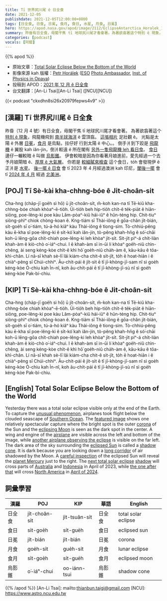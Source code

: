 ```yaml
---
title: Tī 世界尻川尾 ê 日全食
date: 2021-12-05
publishdate: 2021-12-05T12:00:00+0800
tags: [日全食, 日食, 日冕, 食月, 食日, 水星, 月食, 日冕]
hero: https://apod.nasa.gov/apod/image/2112/EclipseAntarctica_Horalek_1080.jpg
summary: 昨昏有日全食，毋閣干焦 tī 地球尻川尾才看會著。為著欲翕著這个特別 ê 現象，飛龍機飛到南半球海洋 ê 雲頂翕。
categories: [podcast]
vocals: [阿錕]
---
```


{{% apod %}}

- 原始文章：[Total Solar Eclipse Below the Bottom of the World](https://apod.nasa.gov/apod/ap211205.html)
- 影像來源 kah 版權：[Petr Horálek](https://www.petrhoralek.com/#about-1) ([ESO](https://www.eso.org) [Photo Ambassador](https://www.eso.org/public/outreach/partnerships/photo-ambassadors/), [Inst. of Physics in Opava](https://www.slu.cz/phys/en/))
- 投稿到 APOD：[2021 年 12 月 ê 日全食](https://www.facebook.com/media/set/?set=a.4214646051972915&type=3)
- 台文翻譯：[An-Li Tsai][An-Li Tsai] ([NCU][NCU])

{{< podcast "ckxdhn8si26x20979fepws4v9" >}}

## [漢羅] Tī 世界尻川尾 ê 日全食
昨昏（12 月 4 號）有日全食，毋閣干焦 tī 地球尻川尾才看會著。
為著欲翕著這个 [特別 ê 現象][unusual phenomenon]，飛龍機飛到 [南半球海洋][Southern Ocean] ê 雲頂翕。
[這張相片][featured image] 足壯觀 ê。
光點是太陽 ê 外層 [日冕][corona]，[食月][eclipsing Moon] 是烏點，拄仔好 行到太陽 ê 中心。。
倒手爿到下跤是 [飛龍機][airplane] ê 翼股 kah iăn-jín，倒爿較遠 ê 所在閣有 [另外一隻飛龍機 leh 看日食][another airplane observing the eclipse]。
[食日][eclipsed Sun]邊仔一輾較暗 ê 叫做 [烏影錐][shadow cone]。
伊會較暗是因為你看著月娘進前，愛先經過一个去予月娘閘暗 ê、[厚厚 ê 大氣層][long corridor]。
你若是 [較細膩來檢查][careful inspection] 這个食日，to̍h 會發現伊 ê 正爿是 [水星][planet Mercury]。
[後一擺 ê 日食][next total solar eclipse] 會 tī 2023 年 4 月經過澳洲 kah 印尼，[閣後一擺][the one after that] 會 tī [2024 年 4 月][April of 2024] 經過 [北美洲][North America]。

## [POJ] Tī Sè-kài kha-chhng-bóe ê Ji̍t-choân-si̍t
Cha-hng (cha̍p-jī goe̍h sì hō) ū ji̍t-choân-si̍t, m̄-koh kan-na tī Tē-kiû kha-chhng-bóe chiah khòaⁿ-ē-tio̍h.
Ūi-tio̍h beh hip-tio̍h chi̍t-ê te̍k-pia̍t ê hiān-siōng, poe-lêng-ki poe kàu Lâm-pòaⁿ-kiû hái-iûⁿ ê hûn-téng hip.
Chit-tiuⁿ siòng-phìⁿ chiok chòng-koan ê.
Kng-tiám sī Thài-iông ê gōa-chân ji̍t-bián, si̍t-goe̍h sī o͘-tiám, tú-á-hó kiâⁿ kàu Thài-iông ê tiong-sim.
Tò-chhiú-pêng kàu ē-kha sī poe-lêng-ki ê si̍t-kó͘ kah iăn-jín, tò-pêng khah-hn̄g ê só͘-chāi koh-ū lēng-gōa chi̍t-chiah poe-lêng-ki leh khòaⁿ ji̍t-si̍t.
Sit-ji̍t piⁿ-á chi̍t-liàn khah-àm ê kiò-chò o͘-iáⁿ-chui.
I ē khah-àm sī in-ūi lí khòaⁿ goe̍h-niû chìn-chêng, ài seng kéng-kòe chi̍t-ê khì hō͘ goe̍h-niû cha̍h-àm ê, kāu-kāu ê tōa-khì-chân.
Lí nā-sī khah sè-lī lâi kiám-cha chit-ê si̍t-ji̍t, to̍h ē hoat-hiān i ê chiàⁿ-pêng sī Chúi-chhiⁿ.
Āu-chi̍t-pái ê ji̍t-si̍t ē tī jī-khòng-jī-sam nî sì goe̍h kéng-kòe Ò-chiu kah Ìn-nî, koh āu-chi̍t-pái ē tī jī-khòng-jī-sù nî sì goe̍h kéng-kòe Pak-bí-chiu.



## [KIP] Tī Sè-kài kha-chhng-bóe ê Ji̍t-choân-si̍t
Cha-hng (cha̍p-jī goe̍h sì hō) ū ji̍t-choân-si̍t, m̄-koh kan-na tī Tē-kiû kha-chhng-bóe chiah khòaⁿ-ē-tio̍h.
Ūi-tio̍h beh hip-tio̍h chi̍t-ê te̍k-pia̍t ê hiān-siōng, poe-lêng-ki poe kàu Lâm-pòaⁿ-kiû hái-iûⁿ ê hûn-téng hip.
Chit-tiuⁿ siòng-phìⁿ chiok chòng-koan ê.
Kng-tiám sī Thài-iông ê gōa-chân ji̍t-bián, si̍t-goe̍h sī o͘-tiám, tú-á-hó kiâⁿ kàu Thài-iông ê tiong-sim.
Tò-chhiú-pêng kàu ē-kha sī poe-lêng-ki ê si̍t-kó͘ kah iăn-jín, tò-pêng khah-hn̄g ê só͘-chāi koh-ū lēng-gōa chi̍t-chiah poe-lêng-ki leh khòaⁿ ji̍t-si̍t.
Sit-ji̍t piⁿ-á chi̍t-liàn khah-àm ê kiò-chò o͘-iáⁿ-chui.
I ē khah-àm sī in-ūi lí khòaⁿ goe̍h-niû chìn-chêng, ài seng kéng-kòe chi̍t-ê khì hō͘ goe̍h-niû cha̍h-àm ê, kāu-kāu ê tōa-khì-chân.
Lí nā-sī khah sè-lī lâi kiám-cha chit-ê si̍t-ji̍t, to̍h ē hoat-hiān i ê chiàⁿ-pêng sī Chúi-chhiⁿ.
Āu-chi̍t-pái ê ji̍t-si̍t ē tī jī-khòng-jī-sam nî sì goe̍h kéng-kòe Ò-chiu kah Ìn-nî, koh āu-chi̍t-pái ē tī jī-khòng-jī-sù nî sì goe̍h kéng-kòe Pak-bí-chiu.



## [English] Total Solar Eclipse Below the Bottom of the World
Yesterday there was a total solar eclipse visible only at the end of the Earth.
To capture the [unusual phenomenon][unusual phenomenon], airplanes took flight below the clouded seascape of [Southern Ocean][Southern Ocean].
The [featured image][featured image] shows one relatively spectacular capture where the bright spot is the outer [corona][corona] of the Sun and the [eclipsing Moon][eclipsing Moon] is seen as the dark spot in the center.
A wing and engine of the [airplane][airplane] are visible across the left and bottom of the image, while [another airplane observing the eclipse][another airplane observing the eclipse] is visible on the far left.
The dark area of the sky surrounding the [eclipsed Sun][eclipsed Sun] is called a [shadow cone][shadow cone].
It is dark because you are looking down a [long corridor][long corridor] of air shadowed by the Moon.
A [careful inspection][careful inspection] of the eclipsed Sun will reveal the [planet Mercury][planet Mercury] just to the right.
The [next total solar eclipse][next total solar eclipse] [shadow][shadow] will cross parts of [Australia][Australia] and [Indonesia][Indonesia] in April of 2023, while [the one after that][the one after that] will cross [North America][North America] in [April of 2024][April of 2024].

## 詞彙學習

|漢羅|POJ|KIP|華語|English|
|-|-|-|-|-|
|日全食|ji̍t-choân-si̍t|ji̍t-tsuân-si̍t|日全食|total solar eclipse|
|食日|si̍t-goe̍h|si̍t-gue̍h|食日|eclipsed sun|
|日冕|ji̍t-bián|ji̍t-bián|日冕|corona|
|月食|goe̍h-si̍t|gue̍h-si̍t|月食|lunar eclipse|
|食月|si̍t-goe̍h|si̍t-gue̍h|食月|eclipsed moon|
|烏影錐|o͘-iáⁿ-chui|oo-iánn-tsui|烏影錐|shadow cone|

{{% /apod %}}
[An-Li Tsai]: mailto:thianbun.taigi@gmail.com
[NCU]: https://www.astro.ncu.edu.tw

[copyright]: https://apod.nasa.gov/apod/fap/lib/about_apod.html#srapply

[unusual phenomenon]:https://apod.nasa.gov/apod/ap170730.html
[Southern Ocean]:https://en.wikipedia.org/wiki/Southern_Ocean
[featured image]:https://www.instagram.com/p/CXETIsGFPMR/
[corona]:https://apod.nasa.gov/apod/ap170920.html
[eclipsing Moon]:https://apod.nasa.gov/apod/ap170820.html
[airplane]:https://www.grc.nasa.gov/www/k-12/UEET/StudentSite/airplanes.html
[another airplane observing the eclipse]:https://apod.nasa.gov/apod/ap130513.html
[eclipsed Sun]:https://www.nasa.gov/content/dec-4-2021-eclipse
[shadow cone]:https://apod.nasa.gov/apod/ap100804.html
[long corridor]:https://apod.nasa.gov/apod/ap031127.html
[careful inspection]:https://i.kym-cdn.com/photos/images/facebook/001/705/995/a66.png
[planet Mercury]:https://apod.nasa.gov/apod/ap200708.html
[next total solar eclipse]:https://www.timeanddate.com/eclipse/solar/2023-april-20
[shadow]:https://apod.nasa.gov/apod/ap201229.html
[Australia]:https://en.wikipedia.org/wiki/Australia
[Indonesia]:https://en.wikipedia.org/wiki/Indonesia
[the one after that]:https://www.timeanddate.com/eclipse/solar/2024-april-8
[North America]:https://en.wikipedia.org/wiki/North_America
[April of 2024]:https://eclipse.aas.org/eclipse-america-2024
